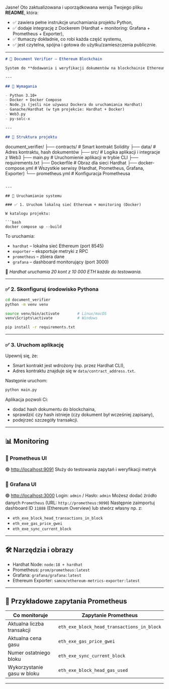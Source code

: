 Jasne! Oto zaktualizowana i uporządkowana wersja Twojego pliku **README**, która:

- ✅ zawiera pełne instrukcje uruchamiania projektu Python,
- ✅ dodaje integrację z Dockerem (Hardhat + monitoring: Grafana + Prometheus + Exporter),
- ✅ tłumaczy dokładnie, co robi każda część systemu,
- ✅ jest czytelna, spójna i gotowa do użytku/zamieszczenia publicznie.

---

```markdown
# 📄 Document Verifier – Ethereum Blockchain

System do **dodawania i weryfikacji dokumentów na blockchainie Ethereum** z wykorzystaniem lokalnej sieci Hardhat oraz narzędzi do monitorowania (Grafana + Prometheus).

---

## 🔧 Wymagania

- Python 3.10+
- Docker + Docker Compose
- Node.js (jeśli nie używasz Dockera do uruchamiania Hardhat)
- Ganache/Hardhat (w tym projekcie: Hardhat + Docker)
- Web3.py
- py-solc-x

---

## 📁 Struktura projektu
```

document_verifier/
├── contracts/ # Smart kontrakt Solidity
├── data/ # Adres kontraktu, hash dokumentów
├── src/ # Logika aplikacji i integracje z Web3
├── main.py # Uruchomienie aplikacji w trybie CLI
├── requirements.txt
├── Dockerfile # Obraz dla sieci Hardhat
├── docker-compose.yml # Wszystkie serwisy (Hardhat, Prometheus, Grafana, Exporter)
└── prometheus.yml # Konfiguracja Prometheusa

````

---

## 🚀 Uruchamianie systemu

### ✅ 1. Uruchom lokalną sieć Ethereum + monitoring (Docker)

W katalogu projektu:

```bash
docker compose up --build
````

To uruchamia:

- `hardhat` – lokalna sieć Ethereum (port 8545)
- `exporter` – eksportuje metryki z RPC
- `prometheus` – zbiera dane
- `grafana` – dashboard monitorujący (port 3000)

🧠 _Hardhat uruchamia 20 kont z 10 000 ETH każde do testowania._

---

### ✅ 2. Skonfiguruj środowisko Pythona

```bash
cd document_verifier
python -m venv venv

source venv/bin/activate        # Linux/macOS
venv\Scripts\activate           # Windows

pip install -r requirements.txt
```

---

### ✅ 3. Uruchom aplikację

Upewnij się, że:

- Smart kontrakt jest wdrożony (np. przez Hardhat CLI),
- Adres kontraktu znajduje się w `data/contract_address.txt`.

Następnie uruchom:

```bash
python main.py
```

Aplikacja pozwoli Ci:

- dodać hash dokumentu do blockchaina,
- sprawdzić czy hash istnieje (czy dokument był wcześniej zapisany),
- podejrzeć szczegóły transakcji.

---

## 📊 Monitoring

### 🔹 Prometheus UI

🟢 [http://localhost:9091](http://localhost:9091)
Służy do testowania zapytań i weryfikacji metryk

### 🔹 Grafana UI

🟢 [http://localhost:3000](http://localhost:3000)
Login: `admin` / Hasło: `admin`
Możesz dodać źródło danych `Prometheus` (URL: `http://prometheus:9090`)
Następnie zaimportuj dashboard ID `11888` (Ethereum Overview) lub stwórz własny np. z:

- `eth_exe_block_head_transactions_in_block`
- `eth_exe_gas_price_gwei`
- `eth_exe_sync_current_block`

---

## 🛠️ Narzędzia i obrazy

- Hardhat Node: `node:18 + hardhat`
- Prometheus: `prom/prometheus:latest`
- Grafana: `grafana/grafana:latest`
- Ethereum Exporter: `samcm/ethereum-metrics-exporter:latest`

---

## 📎 Przykładowe zapytania Prometheus

| Co monitoruje              | Zapytanie Prometheus                       |
| -------------------------- | ------------------------------------------ |
| Aktualna liczba transakcji | `eth_exe_block_head_transactions_in_block` |
| Aktualna cena gasu         | `eth_exe_gas_price_gwei`                   |
| Numer ostatniego bloku     | `eth_exe_sync_current_block`               |
| Wykorzystanie gasu w bloku | `eth_exe_block_head_gas_used`              |

---
